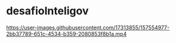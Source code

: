 # desafioInteligov


https://user-images.githubusercontent.com/17313855/157554977-2bb37789-651c-4534-b359-2080853f8b1a.mp4

